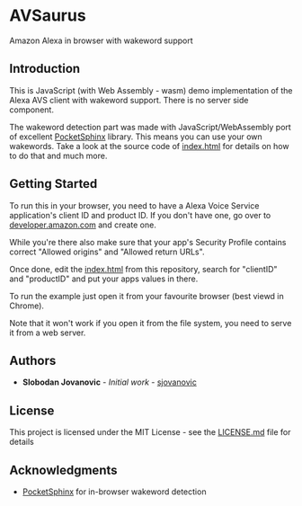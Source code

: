 # AVSaurus

Amazon Alexa in browser with wakeword support


## Introduction

This is JavaScript (with Web Assembly - wasm) demo implementation of the Alexa AVS client with wakeword support. There is no server side component.

The wakeword detection part was made with JavaScript/WebAssembly port of excellent [PocketSphinx](https://github.com/syl22-00/pocketsphinx.js) library. This means you can use your own wakewords. Take a look at the source code of [index.html](index.html) for details on how to do that and much more.

## Getting Started

To run this in your browser, you need to have a Alexa Voice Service application's client ID and product ID. If you don't have one, go over to [developer.amazon.com](https://developer.amazon.com) and create one.

While you're there also make sure that your app's Security Profile contains correct "Allowed origins" and "Allowed return URLs".

Once done, edit the [index.html](index.html) from this repository, search for "clientID" and "productID" and put your apps values in there.

To run the example just open it from your favourite browser (best viewd in Chrome).

Note that it won't work if you open it from the file system, you need to serve it from a web server.


## Authors

* **Slobodan Jovanovic** - *Initial work* - [sjovanovic](https://github.com/sjovanovic)


## License

This project is licensed under the MIT License - see the [LICENSE.md](LICENSE.md) file for details

## Acknowledgments

* [PocketSphinx](https://github.com/syl22-00/pocketsphinx.js) for in-browser wakeword detection
